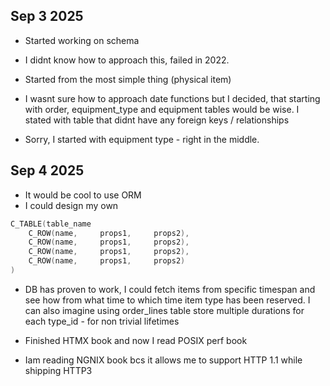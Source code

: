 ## Sep 3 2025

- Started working on schema
- I didnt know how to approach this, failed in 2022.
- Started from the most simple thing (physical item)
- I wasnt sure how to approach date functions but I decided, that starting
with order, equipment_type and equipment tables would be wise. I stated
with table that didnt have any foreign keys / relationships

- Sorry, I started with equipment type - right in the middle.

## Sep 4 2025

- It would be cool to use ORM
- I could design my own
```c
C_TABLE(table_name
    C_ROW(name,     props1,     props2),
    C_ROW(name,     props1,     props2),
    C_ROW(name,     props1,     props2),
    C_ROW(name,     props1,     props2)
)
```

- DB has proven to work, I could fetch items from specific timespan 
and see how from what time to which time item type has been reserved.
I can also imagine using order_lines table store multiple durations for
each type_id - for non trivial lifetimes

- Finished HTMX book and now I read POSIX perf book
- Iam reading NGNIX book bcs it allows me to support HTTP 1.1 while shipping
HTTP3
